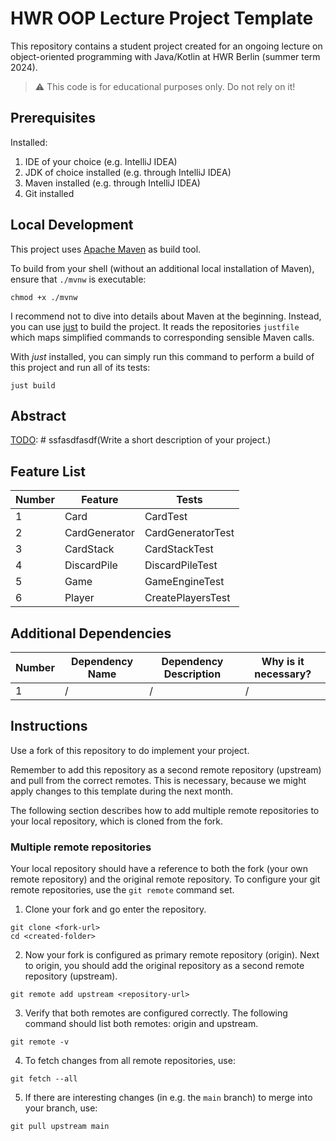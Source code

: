 # HWR OOP Lecture Project Template

[TODO]: # (Change README.md Headline to better fit to your project!)

This repository contains a student project created for an ongoing lecture on object-oriented
programming with Java/Kotlin at HWR Berlin (summer term 2024).

> :warning: This code is for educational purposes only. Do not rely on it!

## Prerequisites

Installed:

1. IDE of your choice (e.g. IntelliJ IDEA)
2. JDK of choice installed (e.g. through IntelliJ IDEA)
3. Maven installed (e.g. through IntelliJ IDEA)
4. Git installed

## Local Development

This project uses [Apache Maven][maven] as build tool.

To build from your shell (without an additional local installation of Maven), ensure that `./mvnw`
is executable:

```
chmod +x ./mvnw
```

I recommend not to dive into details about Maven at the beginning.
Instead, you can use [just][just] to build the project.
It reads the repositories `justfile` which maps simplified commands to corresponding sensible Maven
calls.

With _just_ installed, you can simply run this command to perform a build of this project and run
all of its tests:

```
just build
```

## Abstract

[TODO]: # ssfasdfasdf(Write a short description of your project.)

[TODO]: # (State most important features.)

[TODO]: # (State the most interesting problems you encountered during the project.)

## Feature List

[TODO]: # (For each feature implemented, add a row to the table!)

| Number | Feature |   Tests  |
|--------|---------|----------|
| 1      | Card    | CardTest |
| 2      | CardGenerator | CardGeneratorTest |
| 3      | CardStack | CardStackTest |
| 4      | DiscardPile | DiscardPileTest |
| 5      | Game | GameEngineTest |
| 6      | Player | CreatePlayersTest | 

## Additional Dependencies

[TODO]: # (For each additional dependency your project requires- Add an additional row to the table!)

| Number | Dependency Name | Dependency Description | Why is it necessary? |
|--------|-----------------|------------------------|----------------------|
| 1      | /               | /                      | /                    |

## Instructions

[TODO]: # (Remove these instructions once you finished your fork's setup.)

Use a fork of this repository to do implement your project.

Remember to add this repository as a second remote repository (upstream) and pull from the correct
remotes.
This is necessary, because we might apply changes to this template during the next month.

The following section describes how to add multiple remote repositories to your local repository,
which is cloned from the fork.

### Multiple remote repositories

Your local repository should have a reference to both the fork (your own remote repository)
and the original remote repository.
To configure your git remote repositories, use the `git remote` command set.

1. Clone your fork and go enter the repository.

```
git clone <fork-url>
cd <created-folder>
```

2. Now your fork is configured as primary remote repository (origin).
   Next to origin, you should add the original repository as a second remote repository (upstream).

```
git remote add upstream <repository-url>
```

3. Verify that both remotes are configured correctly.
   The following command should list both remotes: origin and upstream.

```
git remote -v
```

4. To fetch changes from all remote repositories, use:

```
git fetch --all
```

5. If there are interesting changes (in e.g. the `main` branch) to merge into your branch, use:

```
git pull upstream main
```

[maven]: https://maven.apache.org/

[just]: https://github.com/casey/just
